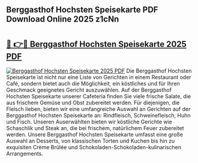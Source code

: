 ## Berggasthof Hochsten Speisekarte PDF Download Online 2025 z1cNn

# <h2><a href="http://gcc2lan.nevu.top/?p=Berggasthof+Hochsten+Speisekarte">🔗 👉🔴 Berggasthof Hochsten Speisekarte 2025 PDF</a></h2>

[![Berggasthof Hochsten Speisekarte 2025 PDF](https://i.imgur.com/dBaPXMq.png)](http://gcc2lan.nevu.top/?p=Berggasthof+Hochsten+Speisekarte)
Die Berggasthof Hochsten Speisekarte ist nicht nur eine Liste von Gerichten in einem Restaurant oder Café, sondern bietet auch die Möglichkeit, ein köstliches und für Ihren Geschmack geeignetes Gericht auszuwählen. Auf der Berggasthof Hochsten Speisekarte unserer Cafeteria finden Sie viele frische Salate, die aus frischem Gemüse und Obst zubereitet werden. Für diejenigen, die Fleisch lieben, bieten wir eine umfangreiche Auswahl an Gerichten auf der Berggasthof Hochsten Speisekarte an: Rindfleisch, Schweinefleisch, Huhn und Fisch. Unseren Auserwählten bieten wir köstliche Gerichte wie Schaschlik und Steak an, die bei frischem, natürlichem Feuer zubereitet werden. Unsere Berggasthof Hochsten Speisekarte umfasst eine große Auswahl an Desserts, von klassischen Torten und Kuchen bis hin zu exquisiten Crème Brûlée und Schokoladen-Schokoladen-kulinarischen Arrangements.

